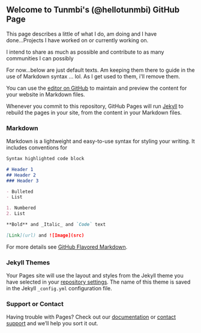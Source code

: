 ## Welcome to Tunmbi's (@hellotunmbi) GitHub Page

This page describes a little of what I do, am doing and I have done...Projects I have worked on or currently working on.

I intend to share as much as possible and contribute to as many communities I can possibly

For now...below are just default texts. Am keeping them there to guide in the use of Markdown syntax ... lol. As I get used to them, i'll remove them.

You can use the [editor on GitHub](https://github.com/hellotunmbi/hellotunmbi.github.io/edit/master/README.md) to maintain and preview the content for your website in Markdown files.

Whenever you commit to this repository, GitHub Pages will run [Jekyll](https://jekyllrb.com/) to rebuild the pages in your site, from the content in your Markdown files.

### Markdown

Markdown is a lightweight and easy-to-use syntax for styling your writing. It includes conventions for

```markdown
Syntax highlighted code block

# Header 1
## Header 2
### Header 3

- Bulleted
- List

1. Numbered
2. List

**Bold** and _Italic_ and `Code` text

[Link](url) and ![Image](src)
```

For more details see [GitHub Flavored Markdown](https://guides.github.com/features/mastering-markdown/).

### Jekyll Themes

Your Pages site will use the layout and styles from the Jekyll theme you have selected in your [repository settings](https://github.com/hellotunmbi/hellotunmbi.github.io/settings). The name of this theme is saved in the Jekyll `_config.yml` configuration file.

### Support or Contact

Having trouble with Pages? Check out our [documentation](https://help.github.com/categories/github-pages-basics/) or [contact support](https://github.com/contact) and we’ll help you sort it out.
